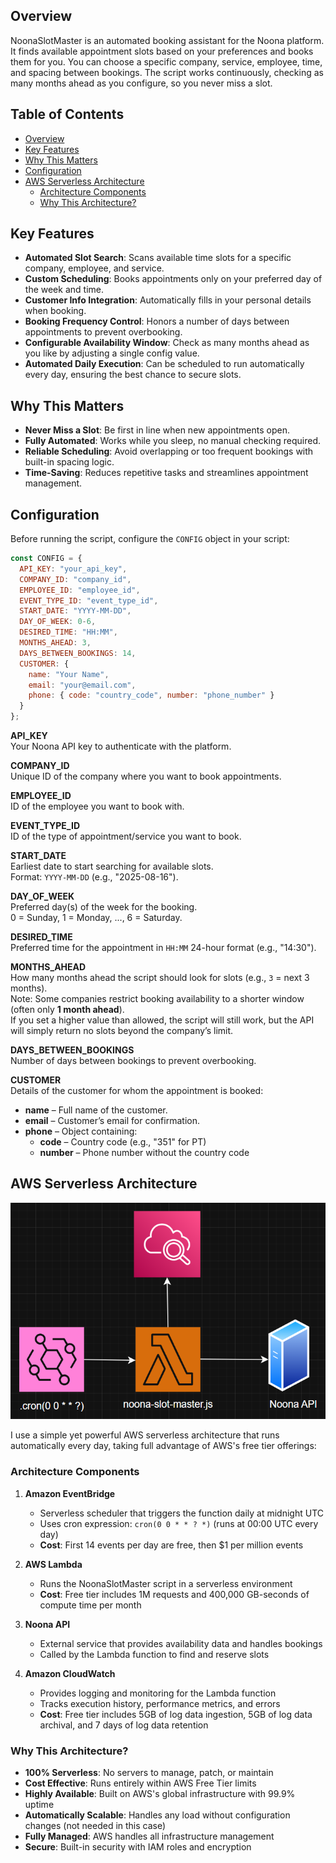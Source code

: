 ## Overview
NoonaSlotMaster is an automated booking assistant for the Noona platform. It finds available appointment slots based on your preferences and books them for you. You can choose a specific company, service, employee, time, and spacing between bookings. The script works continuously, checking as many months ahead as you configure, so you never miss a slot.

## Table of Contents
- [Overview](#overview)
- [Key Features](#key-features)
- [Why This Matters](#why-this-matters)
- [Configuration](#configuration)
- [AWS Serverless Architecture](#aws-serverless-architecture)
  - [Architecture Components](#architecture-components)
  - [Why This Architecture?](#why-this-architecture)

## Key Features

- **Automated Slot Search**: Scans available time slots for a specific company, employee, and service.  
- **Custom Scheduling**: Books appointments only on your preferred day of the week and time.  
- **Customer Info Integration**: Automatically fills in your personal details when booking.  
- **Booking Frequency Control**: Honors a number of days between appointments to prevent overbooking.
- **Configurable Availability Window**: Check as many months ahead as you like by adjusting a single config value.  
- **Automated Daily Execution**: Can be scheduled to run automatically every day, ensuring the best chance to secure slots.  


## Why This Matters

- **Never Miss a Slot**: Be first in line when new appointments open.  
- **Fully Automated**: Works while you sleep, no manual checking required.  
- **Reliable Scheduling**: Avoid overlapping or too frequent bookings with built-in spacing logic.  
- **Time-Saving**: Reduces repetitive tasks and streamlines appointment management.  


## Configuration
Before running the script, configure the `CONFIG` object in your script:

```javascript
const CONFIG = {
  API_KEY: "your_api_key",
  COMPANY_ID: "company_id",
  EMPLOYEE_ID: "employee_id",
  EVENT_TYPE_ID: "event_type_id",
  START_DATE: "YYYY-MM-DD",
  DAY_OF_WEEK: 0-6,
  DESIRED_TIME: "HH:MM",
  MONTHS_AHEAD: 3,
  DAYS_BETWEEN_BOOKINGS: 14,
  CUSTOMER: {
    name: "Your Name",
    email: "your@email.com",
    phone: { code: "country_code", number: "phone_number" }
  }
};
```
**API_KEY**  
Your Noona API key to authenticate with the platform.

**COMPANY_ID**  
Unique ID of the company where you want to book appointments.

**EMPLOYEE_ID**  
ID of the employee you want to book with.

**EVENT_TYPE_ID**  
ID of the type of appointment/service you want to book.

**START_DATE**  
Earliest date to start searching for available slots.  
Format: `YYYY-MM-DD` (e.g., "2025-08-16").

**DAY_OF_WEEK**  
Preferred day(s) of the week for the booking.  
0 = Sunday, 1 = Monday, ..., 6 = Saturday.

**DESIRED_TIME**  
Preferred time for the appointment in `HH:MM` 24-hour format (e.g., "14:30").

**MONTHS_AHEAD**  
How many months ahead the script should look for slots (e.g., `3` = next 3 months).  
Note: Some companies restrict booking availability to a shorter window (often only **1 month ahead**).  
If you set a higher value than allowed, the script will still work, but the API will simply return no slots beyond the company’s limit.

**DAYS_BETWEEN_BOOKINGS**  
Number of days between bookings to prevent overbooking.

**CUSTOMER**  
Details of the customer for whom the appointment is booked:  
- **name** – Full name of the customer.  
- **email** – Customer’s email for confirmation.  
- **phone** – Object containing:  
  - **code** – Country code (e.g., "351" for PT)  
  - **number** – Phone number without the country code

## AWS Serverless Architecture
![AWS Architecture](aws-architecture.png)

I use a simple yet powerful AWS serverless architecture that runs automatically every day, taking full advantage of AWS's free tier offerings:



### Architecture Components

1. **Amazon EventBridge**
   - Serverless scheduler that triggers the function daily at midnight UTC
   - Uses cron expression: `cron(0 0 * * ? *)` (runs at 00:00 UTC every day)
   - **Cost**: First 14 events per day are free, then $1 per million events

2. **AWS Lambda**
   - Runs the NoonaSlotMaster script in a serverless environment
   - **Cost**: Free tier includes 1M requests and 400,000 GB-seconds of compute time per month

3. **Noona API**
   - External service that provides availability data and handles bookings
   - Called by the Lambda function to find and reserve slots

4. **Amazon CloudWatch** 
   - Provides logging and monitoring for the Lambda function
   - Tracks execution history, performance metrics, and errors
   - **Cost**: Free tier includes 5GB of log data ingestion, 5GB of log data archival, and 7 days of log data retention

### Why This Architecture?

- **100% Serverless**: No servers to manage, patch, or maintain
- **Cost Effective**: Runs entirely within AWS Free Tier limits 
- **Highly Available**: Built on AWS's global infrastructure with 99.9% uptime
- **Automatically Scalable**: Handles any load without configuration changes (not needed in this case)
- **Fully Managed**: AWS handles all infrastructure management
- **Secure**: Built-in security with IAM roles and encryption
